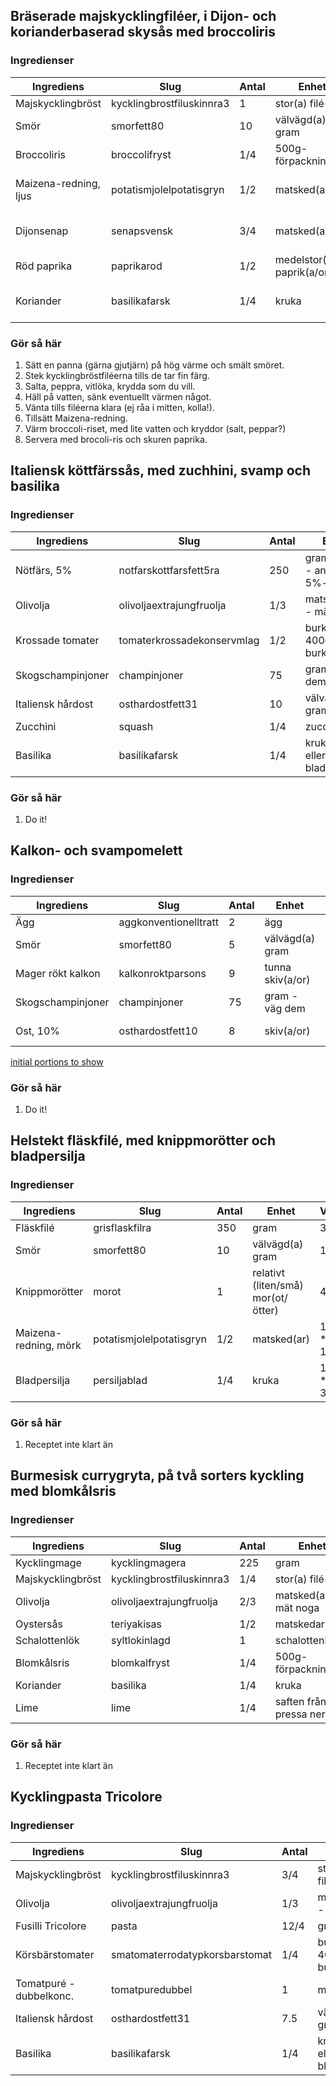 ## Bräserade majskycklingfiléer, i Dijon- och korianderbaserad skysås med broccoliris

### Ingredienser
| Ingrediens           | Slug                       | Antal | Enhet                       | Vikt      |
|----------------------|----------------------------|-------|-----------------------------|-----------|
| Majskycklingbröst    | kycklingbrostfiluskinnra3  | 1     | stor(a) filé(er)            |       250 |
| Smör                 | smorfett80                 | 10    | välvägd(a) gram             |        10 |
| Broccoliris          | broccolifryst              | 1/4   | 500g-förpackning(ar)        |       125 | 
| Maizena-redning, ljus| potatismjolelpotatisgryn   | 1/2   | matsked(ar)                 |  1/2 * 10 |
| Dijonsenap           | senapsvensk                | 3/4   | matsked(ar)                 |  3/4 * 20 |
| Röd paprika          | paprikarod                 | 1/2   | medelstor(a) paprik(a/or)   |       110 |
| Koriander            | basilikafarsk              | 1/4   | kruka                       |  1/4 * 35 |

### Gör så här
1. Sätt en panna (gärna gjutjärn) på hög värme och smält smöret.
1. Stek kycklingbröstfiléerna tills de tar fin färg.
2. Salta, peppra, vitlöka, krydda som du vill.
3. Häll på vatten, sänk eventuellt värmen något.
4. Vänta tills filéerna klara (ej råa i mitten, kolla!).
5. Tillsätt Maizena-redning.
6. Värm broccoli-riset, med lite vatten och kryddor (salt, peppar?)
7. Servera med brocoli-ris och skuren paprika.



## Italiensk köttfärssås, med zuchhini, svamp och basilika

### Ingredienser
| Ingrediens        | Slug                       | Antal | Enhet                               | Vikt     |
|-------------------|----------------------------|-------|-------------------------------------|--------- |
| Nötfärs, 5%       | notfarskottfarsfett5ra     | 250   | gram, viktigt - använd 5%-ig!       |      250 |
| Olivolja          | olivoljaextrajungfruolja   | 1/3   | matsked(ar) - mät noga              | 1/3*13.8 |
| Krossade tomater  | tomaterkrossadekonservmlag | 1/2   | burk(ar), 400g per burk             |      200 |
| Skogschampinjoner | champinjoner               | 75    | gram - väg dem                      |       75 |
| Italiensk hårdost | osthardostfett31           | 10    | välvägda gram                       |       10 |
| Zucchini          | squash                     | 1/4   | zucchini(er)                        |       90 |
| Basilika          | basilikafarsk              | 1/4   | kruk(a/or), eller bladpersilja...   | 1/4 * 35 |

### Gör så här
1. Do it!



## Kalkon- och svampomelett

### Ingredienser
| Ingrediens        | Slug                       | Antal | Enhet                           | Vikt     |
|-------------------|----------------------------|-------|---------------------------------|----------|
| Ägg               | aggkonventionelltratt      | 2     | ägg                             |      120 |
| Smör              | smorfett80                 | 5     | välvägd(a) gram                 |        5 |
| Mager rökt kalkon | kalkonroktparsons          | 9     | tunna skiv(a/or)                | 9 * 5.71 |
| Skogschampinjoner | champinjoner               | 75    | gram - väg dem                  |       75 |
| Ost, 10%          | osthardostfett10           | 8     | skiv(a/or)                      |   8 * 12 |

[initial portions to show](1)

### Gör så här
1. Do it!


## Helstekt fläskfilé, med knippmorötter och bladpersilja

### Ingredienser
| Ingrediens           | Slug                       | Antal | Enhet                             | Vikt     |
|----------------------|----------------------------|-------|-----------------------------------|----------|
| Fläskfilé            | grisflaskfilra             |  350  | gram                              |      350 |
| Smör                 | smorfett80                 |   10  | välvägd(a) gram                   |       10 |
| Knippmorötter        | morot                      |    1  | relativt (liten/små) mor(ot/ötter)|       40 |
| Maizena-redning, mörk| potatismjolelpotatisgryn   |  1/2  | matsked(ar)                       | 1/2 * 10 |
| Bladpersilja         | persiljablad               | 1/4   | kruka                             | 1/4 * 35 |

### Gör så här
1. Receptet inte klart än



## Burmesisk currygryta, på två sorters kyckling med blomkålsris

### Ingredienser
| Ingrediens        | Slug                       | Antal | Enhet                           | Vikt     |
|-------------------|----------------------------|-------|---------------------------------|----------|
| Kycklingmage      | kycklingmagera             | 225   | gram                            |      225 | 
| Majskycklingbröst | kycklingbrostfiluskinnra3  | 1/4   | stor(a) filé(er)                |  250 / 4 |
| Olivolja          | olivoljaextrajungfruolja   | 2/3   | matsked(ar) - mät noga          | 2/3*13.8 |
| Oystersås         | teriyakisas                | 1/2   | matskedar                       |      7.5 |
| Schalottenlök     | syltlokinlagd              | 1     | schalottenlök                   |       30 |
| Blomkålsris       | blomkalfryst               | 1/4   | 500g-förpackning(ar)            |      125 | 
| Koriander         | basilika                   | 1/4   | kruka                           | 1/4 * 35 |
| Lime              | lime                       | 1/4   | saften från... pressa ner       | 1/4 * 15 |
 

### Gör så här
1. Receptet inte klart än


## Kycklingpasta Tricolore

### Ingredienser
| Ingrediens              | Slug                           | Antal | Enhet                            | Vikt     |
|-------------------------|--------------------------------|-------|----------------------------------|----------|
| Majskycklingbröst       | kycklingbrostfiluskinnra3      | 3/4   | stor(a) filé(er)                 |    750/4 |
| Olivolja                | olivoljaextrajungfruolja       | 1/3   | matsked(ar) - mät noga!          | 1/3*13.8 |
| Fusilli Tricolore       | pasta                          | 12/4  | gram, väg!                       |    150/4 |
| Körsbärstomater         | smatomaterrodatypkorsbarstomat | 1/4   | burk(ar), 400g per burk          |      100 | 
| Tomatpuré - dubbelkonc. | tomatpuredubbel                |   1   | matsked(ar)                      |       15 |  
| Italiensk hårdost       | osthardostfett31               | 7.5   | välvägda gram                    |      7.5 |
| Basilika                | basilikafarsk                  | 1/4   | kruk(a/or), eller bladpersilja...| 1/4 * 35 |